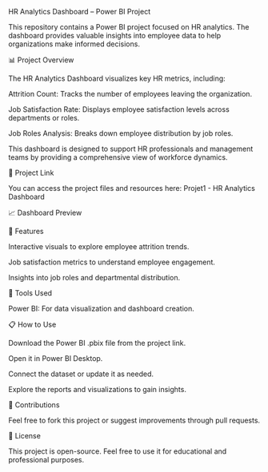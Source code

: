 HR Analytics Dashboard – Power BI Project

This repository contains a Power BI project focused on HR analytics. The dashboard provides valuable insights into employee data to help organizations make informed decisions.

📊 Project Overview

The HR Analytics Dashboard visualizes key HR metrics, including:

Attrition Count: Tracks the number of employees leaving the organization.

Job Satisfaction Rate: Displays employee satisfaction levels across departments or roles.

Job Roles Analysis: Breaks down employee distribution by job roles.

This dashboard is designed to support HR professionals and management teams by providing a comprehensive view of workforce dynamics.

🔗 Project Link

You can access the project files and resources here:
Projet1 - HR Analytics Dashboard

📈 Dashboard Preview

🚀 Features

Interactive visuals to explore employee attrition trends.

Job satisfaction metrics to understand employee engagement.

Insights into job roles and departmental distribution.

📂 Tools Used

Power BI: For data visualization and dashboard creation.

📋 How to Use

Download the Power BI .pbix file from the project link.

Open it in Power BI Desktop.

Connect the dataset or update it as needed.

Explore the reports and visualizations to gain insights.

📩 Contributions

Feel free to fork this project or suggest improvements through pull requests.

📄 License

This project is open-source. Feel free to use it for educational and professional purposes.
